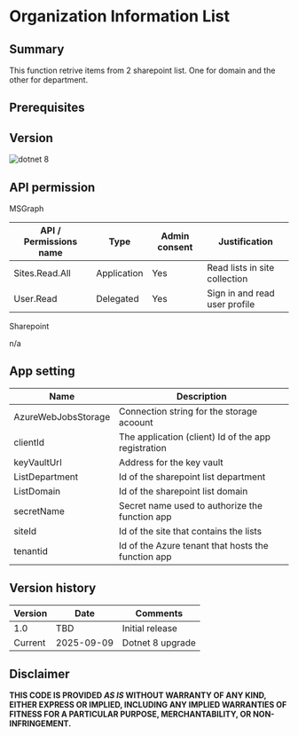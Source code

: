 # Organization Information List

## Summary

This function retrive items from 2 sharepoint list. One for domain and the other for department.

## Prerequisites

## Version 

![dotnet 8](https://img.shields.io/badge/net8.0-blue.svg)

## API permission

MSGraph

| API / Permissions name    | Type        | Admin consent | Justification                       |
| ------------------------- | ----------- | ------------- | ----------------------------------- |
|  Sites.Read.All           | Application | Yes           | Read lists in site collection       | 
|  User.Read                | Delegated   | Yes           | Sign in and read user profile       | 

Sharepoint

n/a

## App setting

| Name                     | Description                                                                       |
| ------------------------ | --------------------------------------------------------------------------------- |
| AzureWebJobsStorage      | Connection string for the storage acoount                                         |
| clientId                 | The application (client) Id of the app registration                               |
| keyVaultUrl              | Address for the key vault                                                         |
| ListDepartment           | Id of the sharepoint list department                                              |
| ListDomain               | Id of the sharepoint list domain                                                  |
| secretName               | Secret name used to authorize the function app                                    |
| siteId                   | Id of the site that contains the lists                                            |
| tenantid                 | Id of the Azure tenant that hosts the function app                                |

## Version history

| Version | Date        | Comments         |
| --------| ----------- | ---------------- |
| 1.0     | TBD         | Initial release  |
| Current | 2025-09-09  | Dotnet 8 upgrade |

## Disclaimer

**THIS CODE IS PROVIDED *AS IS* WITHOUT WARRANTY OF ANY KIND, EITHER EXPRESS OR IMPLIED, INCLUDING ANY IMPLIED WARRANTIES OF FITNESS FOR A PARTICULAR PURPOSE, MERCHANTABILITY, OR NON-INFRINGEMENT.**